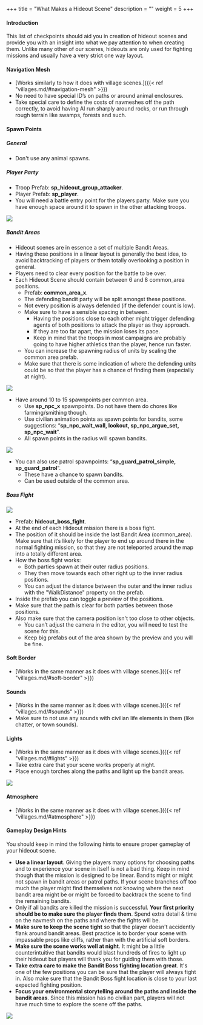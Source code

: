 +++
title = "What Makes a Hideout Scene"
description = ""
weight = 5
+++

#### Introduction
This list of checkpoints should aid you in creation of hideout scenes and provide you with an insight into what we pay attention to when creating them. Unlike many other of our scenes, hideouts are only used for fighting missions and usually have a very strict one way layout.

#### Navigation Mesh
* [Works similarly to how it does with village scenes.]({{< ref "villages.md/#navigation-mesh" >}})
* No need to have special ID’s on paths or around animal enclosures.
* Take special care to define the costs of navmeshes off the path correctly, to avoid having AI run sharply around rocks, or run through rough terrain like swamps, forests and such.

#### Spawn Points
##### General
* Don't use any animal spawns.

##### Player Party
* Troop Prefab: **sp_hideout_group_attacker**.
* Player Prefab: **sp_player**.
* You will need a battle entry point for the players party. Make sure you have enough space around it to spawn in the other attacking troops.

![](/img/hideout_scenes/hideout_scenes_1.png)

##### Bandit Areas
* Hideout scenes are in essence a set of multiple Bandit Areas.
* Having these positions in a linear layout is generally the best idea, to avoid backtracking of players or them totally overlooking a position in general.
* Players need to clear every position for the battle to be over.
* Each Hideout Scene should contain between 6 and 8 common_area positions.
	* Prefab: **common_area_x**.
	* The defending bandit party will be split amongst these positions.
	* Not every position is always defended (if the defender count is low).
	* Make sure to have a sensible spacing in between.
		* Having the positions close to each other might trigger defending agents of both positions to attack the player as they approach.
		* If they are too far apart, the mission loses its pace.
		* Keep in mind that the troops in most campaigns are probably going to have higher athletics than the player, hence run faster.
	* You can increase the spawning radius of units by scaling the common area prefab.
	* Make sure that there is some indication of where the defending units could be so that the player has a chance of finding them (especially at night).

![](/img/hideout_scenes/hideout_scenes_2.png)

* Have around 10 to 15 spawnpoints per common area.
	* Use **sp_npc_x** spawnpoints. Do not have them do chores like farming/smithing though.
	* Use civilian animation points as spawn points for bandits, some suggestions: “**sp_npc_wait_wall, lookout, sp_npc_argue_set, sp_npc_wait**”.
	* All spawn points in the radius will spawn bandits.

![](/img/hideout_scenes/hideout_scenes_3.png)

* You can also use patrol spawnpoints: “**sp_guard_patrol_simple, sp_guard_patrol**”.
	* These have a chance to spawn bandits.
	* Can be used outside of the common area.

##### Boss Fight

![](/img/hideout_scenes/hideout_scenes_4.png)

* Prefab: **hideout_boss_fight**.
* At the end of each Hideout mission there is a boss fight.
* The position of it should be inside the last Bandit Area (common_area). Make sure that it’s likely for the player to end up around there in the normal fighting mission, so that they are not teleported around the map into a totally different area.
* How the boss fight works:
	* Both parties spawn at their outer radius positions.
	* They then move towards each other right up to the inner radius positions.
	* You can adjust the distance between the outer and the inner radius with the "WalkDistance" property on the prefab.
* Inside the prefab you can toggle a preview of the positions.
* Make sure that the path is clear for both parties between those positions.
* Also make sure that the camera position isn't too close to other objects.
	* You can’t adjust the camera in the editor, you will need to test the scene for this.
	* Keep big prefabs out of the area shown by the preview and you will be fine.

#### Soft Border
* [Works in the same manner as it does with village scenes.]({{< ref "villages.md/#soft-border" >}})

#### Sounds
* [Works in the same manner as it does with village scenes.]({{< ref "villages.md/#sounds" >}})
* Make sure to not use any sounds with civilian life elements in them (like chatter, or town sounds).

#### Lights
* [Works in the same manner as it does with village scenes.]({{< ref "villages.md/#lights" >}})
* Take extra care that your scene works properly at night.
* Place enough torches along the paths and light up the bandit areas.

![](/img/hideout_scenes/hideout_scenes_5.png)

#### Atmosphere
* [Works in the same manner as it does with village scenes.]({{< ref "villages.md/#atmosphere" >}})

#### Gameplay Design Hints
You should keep in mind the following hints to ensure proper gameplay of your hideout scene.

* **Use a linear layout**. Giving the players many options for choosing paths and to experience your scene in itself is not a bad thing. Keep in mind though that the mission is designed to be linear. Bandits might or might not spawn in bandit areas or patrol paths. If your scene branches off too much the player might find themselves not knowing where the next bandit area might be or might be forced to backtrack the scene to find the remaining bandits.
* Only if all bandits are killed the mission is successful. **Your first priority should be to make sure the player finds them**. Spend extra detail & time on the navmesh on the paths and where the fights will be.
* **Make sure to keep the scene tight** so that the player doesn't accidently flank around bandit areas. Best practice is to border your scene with impassable props like cliffs, rather than with the artificial soft borders.
* **Make sure the scene works well at night**. It might be a little counterintuitive that bandits would blast hundreds of fires to light up their hideout but players will thank you for guiding them with those.
* **Take extra care to make the Bandit Boss fighting location great**. It's one of the few positions you can be sure that the player will always fight in. Also make sure that the Bandit Boss fight location is close to your last expected fighting position.
* **Focus your environmental storytelling around the paths and inside the bandit areas**. Since this mission has no civilian part, players will not have much time to explore the scene off the paths.

![](/img/hideout_scenes/hideout_scenes_6.png)